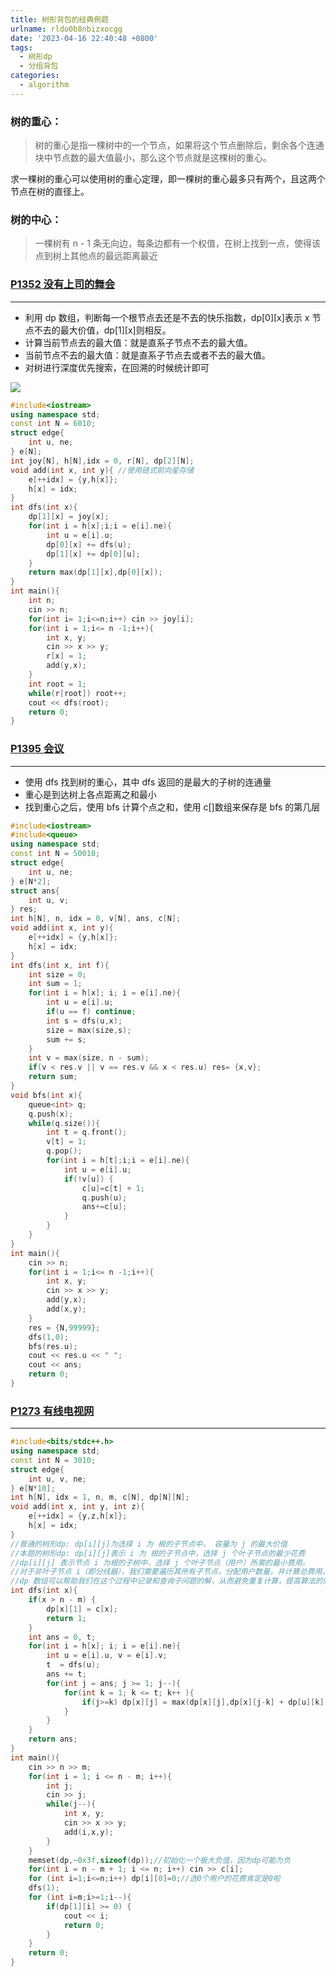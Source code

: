```yaml
---
title: 树形背包的经典例题
urlname: rldo0b8nbizxocgg
date: '2023-04-16 22:40:48 +0800'
tags:
  - 树形dp
  - 分组背包
categories:
  - algorithm
---
```


### 树的重心：

> 树的重心是指一棵树中的一个节点，如果将这个节点删除后，剩余各个连通块中节点数的最大值最小，那么这个节点就是这棵树的重心。

求一棵树的重心可以使用树的重心定理，即一棵树的重心最多只有两个，且这两个节点在树的直径上。

### 树的中心：

> 一棵树有 n - 1 条无向边，每条边都有一个权值，在树上找到一点，使得该点到树上其他点的最远距离最近

### [P1352 没有上司的舞会](https://www.luogu.com.cn/problem/P1352)

---

- 利用 dp 数组，判断每一个根节点去还是不去的快乐指数，dp[0][x]表示 x 节点不去的最大价值，dp[1][x]则相反。
- 计算当前节点去的最大值：就是直系子节点不去的最大值。
- 当前节点不去的最大值：就是直系子节点去或者不去的最大值。
- 对树进行深度优先搜索，在回溯的时候统计即可

![](http://img.xinaode.top//FtfTQfCtTw1Qy1aPIPT0XhveEeb_.png)

```cpp
#include<iostream>
using namespace std;
const int N = 6010;
struct edge{
	int u, ne;
} e[N];
int joy[N], h[N],idx = 0, r[N], dp[2][N];
void add(int x, int y){ //使用链式前向星存储
	e[++idx] = {y,h[x]};
	h[x] = idx;
}
int dfs(int x){
	dp[1][x] = joy[x];
	for(int i = h[x];i;i = e[i].ne){
		int u = e[i].u;
		dp[0][x] += dfs(u);
		dp[1][x] += dp[0][u];
	}
	return max(dp[1][x],dp[0][x]);
}
int main(){
	int n;
	cin >> n;
	for(int i= 1;i<=n;i++) cin >> joy[i];
	for(int i = 1;i<= n -1;i++){
		int x, y;
		cin >> x >> y;
		r[x] = 1;
		add(y,x);
	}
	int root = 1;
	while(r[root]) root++;
	cout << dfs(root);
	return 0;
}
```

### [P1395 会议](https://www.luogu.com.cn/problem/P1395)

---

- 使用 dfs 找到树的重心，其中 dfs 返回的是最大的子树的连通量
- 重心是到达树上各点距离之和最小
- 找到重心之后，使用 bfs 计算个点之和，使用 c[]数组来保存是 bfs 的第几层

```cpp
#include<iostream>
#include<queue>
using namespace std;
const int N = 50010;
struct edge{
	int u, ne;
} e[N*2];
struct ans{
	int u, v;
} res;
int h[N], n, idx = 0, v[N], ans, c[N];
void add(int x, int y){
	e[++idx] = {y,h[x]};
	h[x] = idx;
}
int dfs(int x, int f){
	int size = 0;
	int sum = 1;
	for(int i = h[x]; i; i = e[i].ne){
		int u = e[i].u;
		if(u == f) continue;
		int s = dfs(u,x);
		size = max(size,s);
		sum += s;
	}
	int v = max(size, n - sum);
	if(v < res.v || v == res.v && x < res.u) res= {x,v};
	return sum;
}
void bfs(int x){
	queue<int> q;
	q.push(x);
	while(q.size()){
		int t = q.front();
		v[t] = 1;
		q.pop();
		for(int i = h[t];i;i = e[i].ne){
			int u = e[i].u;
			if(!v[u]) {
				c[u]=c[t] + 1;
				q.push(u);
				ans+=c[u];
			}
		}
	}
}
int main(){
	cin >> n;
	for(int i = 1;i<= n -1;i++){
		int x, y;
		cin >> x >> y;
		add(y,x);
		add(x,y);
	}
	res = {N,99999};
	dfs(1,0);
	bfs(res.u);
	cout << res.u << " ";
	cout << ans;
	return 0;
}
```

### [P1273 有线电视网](https://www.luogu.com.cn/problem/P1273)

---

```cpp
#include<bits/stdc++.h>
using namespace std;
const int N = 3010;
struct edge{
	int u, v, ne;
} e[N*10];
int h[N], idx = 1, n, m, c[N], dp[N][N];
void add(int x, int y, int z){
	e[++idx] = {y,z,h[x]};
	h[x] = idx;
}
//普通的树形dp: dp[i][j]为选择 i 为 根的子节点中， 容量为 j 的最大价值
//本题的树形dp: dp[i][j]表示 i 为 根的子节点中，选择 j 个叶子节点的最少花费
//dp[i][j] 表示节点 i 为根的子树中，选择 j 个叶子节点（用户）所需的最小费用。
//对于非叶子节点 i（即分线器），我们需要遍历其所有子节点，分配用户数量，并计算总费用。
//dp 数组可以帮助我们在这个过程中记录和查询子问题的解，从而避免重复计算，提高算法的效率。
int dfs(int x){
	if(x > n - m) {
		dp[x][1] = c[x];
		return 1;
	}
	int ans = 0, t;
	for(int i = h[x]; i; i = e[i].ne){
		int u = e[i].u, v = e[i].v;
		t  = dfs(u);
		ans += t;
		for(int j = ans; j >= 1; j--){
			for(int k = 1; k <= t; k++ ){
				if(j>=k) dp[x][j] = max(dp[x][j],dp[x][j-k] + dp[u][k] - e[i].v);
			}
		}
	}
	return ans;
}
int main(){
	cin >> n >> m;
	for(int i = 1; i <= n - m; i++){
		int j;
		cin >> j;
		while(j--){
			int x, y;
			cin >> x >> y;
			add(i,x,y);
		}
	}
    memset(dp,~0x3f,sizeof(dp));//初始化一个极大负值，因为dp可能为负
	for(int i = n - m + 1; i <= n; i++) cin >> c[i];
    for (int i=1;i<=n;i++) dp[i][0]=0;//选0个用户的花费肯定是0啦
	dfs(1);
	for (int i=m;i>=1;i--){
		if(dp[1][i] >= 0) {
			cout << i;
			return 0;
		}
	}
    return 0;
}
```
